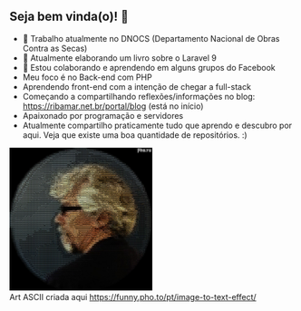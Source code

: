 ## Seja bem vinda(o)! 👋

- 🔭 Trabalho atualmente no DNOCS (Departamento Nacional de Obras Contra as Secas)
- 🌱 Atualmente elaborando um livro sobre o Laravel 9
- 🤔 Estou colaborando e aprendendo em alguns grupos do Facebook
- Meu foco é no Back-end com PHP
- Aprendendo front-end com a intenção de chegar a full-stack
- Começando a compartilhando reflexões/informações no blog: https://ribamar.net.br/portal/blog (está no início)
- Apaixonado por programação e servidores
- Atualmente compartilho praticamente tudo que aprendo e descubro por aqui. Veja que existe uma boa quantidade de repositórios. :)



<img src="riba-ascii.jpg" width="50%"/><br>
Art ASCII criada aqui https://funny.pho.to/pt/image-to-text-effect/
